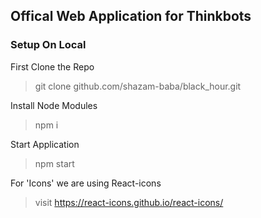 ## Offical Web Application for Thinkbots

### Setup On Local

First Clone the Repo

> git clone github.com/shazam-baba/black_hour.git

Install Node Modules

> npm i

Start Application

> npm start

For 'Icons' we are using React-icons

> visit https://react-icons.github.io/react-icons/